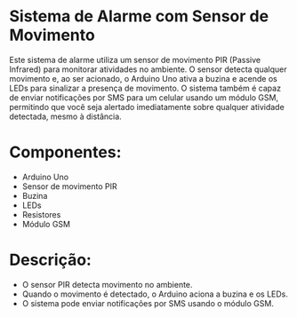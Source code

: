 # Sistema de Alarme com Sensor de Movimento
Este sistema de alarme utiliza um sensor de movimento PIR (Passive Infrared) para monitorar atividades no ambiente. O sensor detecta qualquer movimento e, ao ser acionado, o Arduino Uno ativa a buzina e acende os LEDs para sinalizar a presença de movimento. O sistema também é capaz de enviar notificações por SMS para um celular usando um módulo GSM, permitindo que você seja alertado imediatamente sobre qualquer atividade detectada, mesmo à distância.
# Componentes:
- Arduino Uno
- Sensor de movimento PIR
- Buzina
- LEDs
- Resistores
- Módulo GSM
# Descrição:
- O sensor PIR detecta movimento no ambiente.
- Quando o movimento é detectado, o Arduino aciona a buzina e os LEDs.
- O sistema pode enviar notificações por SMS usando o módulo GSM.
